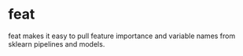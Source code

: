 # feat

feat makes it easy to pull feature importance and variable names
from sklearn pipelines and models.
